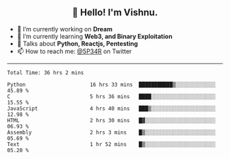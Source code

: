 <h2 align="center">👋 Hello! I'm Vishnu.</h2>


- 🔭 I’m currently working on **Dream**
- 🌱 I’m currently learning **Web3, and Binary Exploitation**
- 💬 Talks about **Python, Reactjs, Pentesting**
- 📫 How to reach me: [@5P34R](https://twitter.com/Vishnu27302693) on Twitter

---
<!--START_SECTION:waka-->

```text
Total Time: 36 hrs 2 mins

Python                     16 hrs 33 mins  ███████████▒░░░░░░░░░░░░░   45.89 %
C                          5 hrs 36 mins   ████░░░░░░░░░░░░░░░░░░░░░   15.55 %
JavaScript                 4 hrs 40 mins   ███▒░░░░░░░░░░░░░░░░░░░░░   12.98 %
HTML                       2 hrs 30 mins   █▓░░░░░░░░░░░░░░░░░░░░░░░   06.93 %
Assembly                   2 hrs 3 mins    █▒░░░░░░░░░░░░░░░░░░░░░░░   05.69 %
Text                       1 hr 52 mins    █▒░░░░░░░░░░░░░░░░░░░░░░░   05.20 %
```

<!--END_SECTION:waka-->
